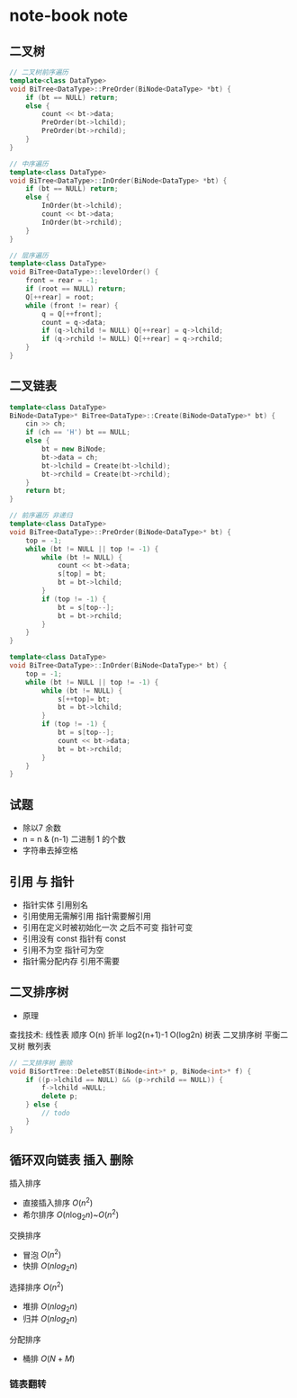 # note-book note

## 二叉树

```C++
// 二叉树前序遍历
template<class DataType>
void BiTree<DataType>::PreOrder(BiNode<DataType> *bt) {
    if (bt == NULL) return;
    else {
        count << bt->data;
        PreOrder(bt->lchild);
        PreOrder(bt->rchild);
    }
}

// 中序遍历
template<class DataType>
void BiTree<DataType>::InOrder(BiNode<DataType> *bt) {
    if (bt == NULL) return;
    else {
        InOrder(bt->lchild);
        count << bt->data;
        InOrder(bt->rchild);
    }
}

// 层序遍历
template<class DataType>
void BiTree<DataType>::levelOrder() {
    front = rear = -1;
    if (root == NULL) return;
    Q[++rear] = root;
    while (front != rear) {
        q = Q[++front];
        count = q->data;
        if (q->lchild != NULL) Q[++rear] = q->lchild;
        if (q->rchild != NULL) Q[++rear] = q->rchild;
    }
}
```

## 二叉链表

```C++
template<class DataType>
BiNode<DataType>* BiTree<DataType>::Create(BiNode<DataType>* bt) {
    cin >> ch;
    if (ch == 'H') bt == NULL;
    else {
        bt = new BiNode;
        bt->data = ch;
        bt->lchild = Create(bt->lchild);
        bt->rchild = Create(bt->rchild);
    }
    return bt;
}

// 前序遍历 非递归
template<class DataType>
void BiTree<DataType>::PreOrder(BiNode<DataType>* bt) {
    top = -1;
    while (bt != NULL || top != -1) {
        while (bt != NULL) {
            count << bt->data;
            s[top] = bt;
            bt = bt->lchild;
        }
        if (top != -1) {
            bt = s[top--];
            bt = bt->rchild;
        }
    }
}

template<class DataType>
void BiTree<DataType>::InOrder(BiNode<DataType>* bt) {
    top = -1;
    while (bt != NULL || top != -1) {
        while (bt != NULL) {
            s[++top]= bt;
            bt = bt->lchild;
        }
        if (top != -1) {
            bt = s[top--];
            count << bt->data;
            bt = bt->rchild;
        }
    }
}
```

## 试题

- 除以7 余数
- n = n & (n-1) 二进制 1 的个数
- 字符串去掉空格

## 引用 与 指针

- 指针实体 引用别名
- 引用使用无需解引用 指针需要解引用
- 引用在定义时被初始化一次 之后不可变 指针可变
- 引用没有 const 指针有 const
- 引用不为空 指针可为空
- 指针需分配内存 引用不需要

## 二叉排序树

- 原理

查找技术:
    线性表
        顺序 O(n)
        折半 log2(n+1)-1 O(log2n)
    树表
        二叉排序树
        平衡二叉树
    散列表

```C++
// 二叉排序树 删除
void BiSortTree::DeleteBST(BiNode<int>* p, BiNode<int>* f) {
    if ((p->lchild == NULL) && (p->rchild == NULL)) {
        f->lchild =NULL;
        delete p;
    } else {
        // todo
    }
}

```

## 循环双向链表 插入 删除

插入排序

- 直接插入排序 $O(n^2)$
- 希尔排序  $O(n\log_{2}n)$~$O(n^2)$

交换排序

- 冒泡 $O(n^2)$
- 快排 $O(nlog_{2}n)$

选择排序 $O(n^2)$

- 堆排 $O(nlog_{2}n)$
- 归并 $O(nlog_{2}n)$

分配排序

- 桶排 $O(N+M)$

### 链表翻转